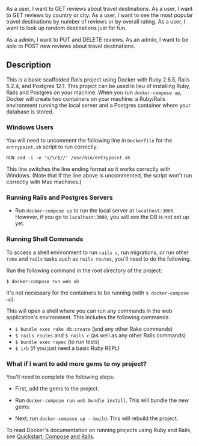 As a user, I want to GET reviews about travel destinations.
As a user, I want to GET reviews by country or city.
As a user, I want to see the most popular travel destinations by number of reviews or by overall rating.
As a user, I want to look up random destinations just for fun.

As a admin, I want to PUT and DELETE reviews.
As an admin, I want to be able to POST new reviews about travel destinations.




## Description

This is a basic scaffolded Rails project using Docker with Ruby 2.6.5, Rails 5.2.4, and Postgres 12.1. This project can be used in lieu of installing Ruby, Rails and Postgres on your machine. When you run `docker-compose up`, Docker will create two containers on your machine: a Ruby/Rails environment running the local server and a Postgres container where your database is stored.

### Windows Users

You will need to uncomment the following line in `Dockerfile` for the `entrypoint.sh` script to run correctly:

```
RUN sed -i -e 's/\r$//' /usr/bin/entrypoint.sh
```

This line switches the line ending format so it works correctly with Windows. (Note that if the line above is uncommented, the script won't run correctly with Mac machines.)

### Running Rails and Postgres Servers

* Run `docker-compose up` to run the local server at `localhost:3000`. However, if you go to `localhost:3000`, you will see the DB is not set up yet.

### Running Shell Commands

To access a shell environment to run `rails c`, run migrations, or run other `rake` and `rails` tasks such as `rails routes`, you'll need to do the following.

Run the following command in the root directory of the project:

```
$ docker-compose run web sh
```

It's not necessary for the containers to be running (with `$ docker-compose up`).

This will open a shell where you can run any commands in the web application's environment. This includes the following commands:

* `$ bundle exec rake db:create` (and any other Rake commands)
* `$ rails routes` and `$ rails c` (as well as any other Rails commands)
* `$ bundle exec rspec` (to run tests)
* `$ irb` (if you just need a basic Ruby REPL)

### What if I want to add more gems to my project?

You'll need to complete the following steps:

* First, add the gems to the project.

* Run `docker-compose run web bundle install`. This will bundle the new gems.

* Next, run `docker-compose up --build`. This will rebuild the project.

To read Docker's documentation on running projects using Ruby and Rails, see [Quickstart: Compose and Rails](https://docs.docker.com/compose/rails/).
